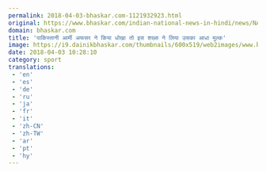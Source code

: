 ```yaml
---
permalink: 2018-04-03-bhaskar.com-1121932923.html
original: https://www.bhaskar.com/indian-national-news-in-hindi/news/NAT-NAV-IFTM-field-marshal-sam-manekshaw-who-was-leader-of-1971-war-5843749-PHO.html
domain: bhaskar.com
title: 'पाकिस्तानी आर्मी अफसर ने किया धोखा तो इस शख्स ने लिया उसका आधा मुल्क'
image: https://i9.dainikbhaskar.com/thumbnails/600x519/web2images/www.bhaskar.com/2018/04/03/pakistan_1522750621.jpg
date: 2018-04-03 10:28:10
category: sport
translations: 
 - 'en'
 - 'es'
 - 'de'
 - 'ru'
 - 'ja'
 - 'fr'
 - 'it'
 - 'zh-CN'
 - 'zh-TW'
 - 'ar'
 - 'pt'
 - 'hy'
---
```



